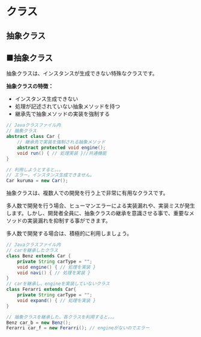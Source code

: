 # クラス
## 抽象クラス

## ■抽象クラス
抽象クラスは、インスタンスが生成できない特殊なクラスです。

**抽象クラスの特徴：**
* インスタンス生成できない
* 処理が記述されていない抽象メソッドを持つ
* 継承先で抽象メソッドの実装を強制する

```java
// Javaクラスファイル内
// 抽象クラス
abstract class Car {
    // 継承先で実装を強制される抽象メソッド
    abstract protected void engine();
    void run() { // 処理実装 }//共通機能
}

// 利用しようとすると。。。
// エラー。インスタンス生成できません。
Car kuruma = new Car();
```

抽象クラスは、複数人での開発を行う上で非常に有用なクラスです。

多人数で開発を行う場合、ヒューマンエラーによる実装漏れや、実装ミスが発生します。しかし、開発者全員に、抽象クラスの継承を意識させる事で、重要なメソッドの実装漏れを抑制する事ができます。

多人数で開発する場合は、積極的に利用しましょう。

```java
// Javaクラスファイル内
// carを継承したクラス
class Benz extends Car {
    private String carType = "";
    void engine() { // 処理を実装 }
    void navi() { // 処理を実装 }
}
// carを継承し、engineを実装していないクラス
class Ferarri extends Car{
    private String carType = "";
    void expand() { // 処理を実装 }
}

// 抽象クラスを継承した、各クラスを利用すると。。。
Benz car_b = new Benz();
Ferarri car_f = new Ferarri(); // engineがないのでエラー
```
